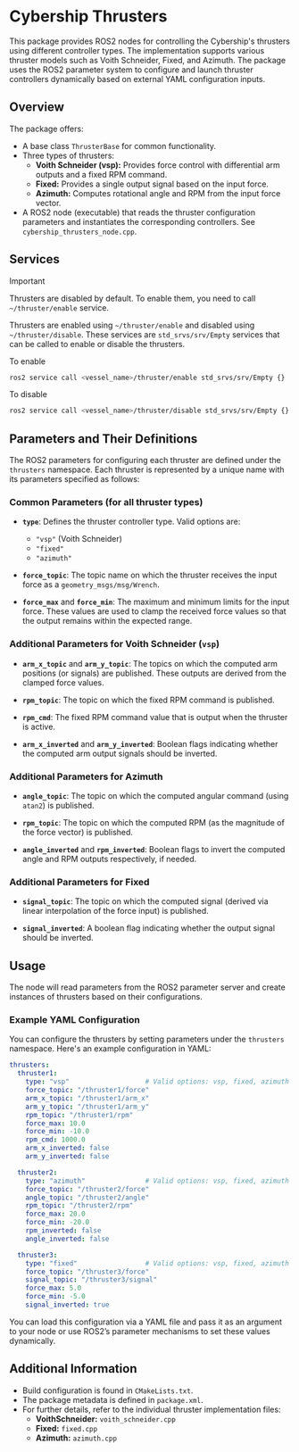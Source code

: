 # Cybership Thrusters

This package provides ROS2 nodes for controlling the Cybership's thrusters using different controller types. The implementation supports various thruster models such as Voith Schneider, Fixed, and Azimuth. The package uses the ROS2 parameter system to configure and launch thruster controllers dynamically based on external YAML configuration inputs.

## Overview

The package offers:
- A base class `ThrusterBase` for common functionality.
- Three types of thrusters:
  - **Voith Schneider (vsp):** Provides force control with differential arm outputs and a fixed RPM command.
  - **Fixed:** Provides a single output signal based on the input force.
  - **Azimuth:** Computes rotational angle and RPM from the input force vector.
- A ROS2 node (executable) that reads the thruster configuration parameters and instantiates the corresponding controllers. See `cybership_thrusters_node.cpp`.

## Services

> [!IMPORTANT]
> Thrusters are disabled by default. To enable them, you need to call `~/thruster/enable` service.

Thrusters are enabled using `~/thruster/enable` and disabled using `~/thruster/disable`.
These services are `std_srvs/srv/Empty` services that can be called to enable or disable the thrusters.

To enable
```bash
ros2 service call <vessel_name>/thruster/enable std_srvs/srv/Empty {}
```

To disable
```bash
ros2 service call <vessel_name>/thruster/disable std_srvs/srv/Empty {}
```


## Parameters and Their Definitions

The ROS2 parameters for configuring each thruster are defined under the `thrusters` namespace. Each thruster is represented by a unique name with its parameters specified as follows:

### Common Parameters (for all thruster types)
- **`type`**:
  Defines the thruster controller type. Valid options are:
  - `"vsp"` (Voith Schneider)
  - `"fixed"`
  - `"azimuth"`

- **`force_topic`**:
  The topic name on which the thruster receives the input force as a `geometry_msgs/msg/Wrench`.

- **`force_max`** and **`force_min`**:
  The maximum and minimum limits for the input force. These values are used to clamp the received force values so that the output remains within the expected range.

### Additional Parameters for Voith Schneider (`vsp`)
- **`arm_x_topic`** and **`arm_y_topic`**:
  The topics on which the computed arm positions (or signals) are published. These outputs are derived from the clamped force values.

- **`rpm_topic`**:
  The topic on which the fixed RPM command is published.

- **`rpm_cmd`**:
  The fixed RPM command value that is output when the thruster is active.

- **`arm_x_inverted`** and **`arm_y_inverted`**:
  Boolean flags indicating whether the computed arm output signals should be inverted.

### Additional Parameters for Azimuth
- **`angle_topic`**:
  The topic on which the computed angular command (using `atan2`) is published.

- **`rpm_topic`**:
  The topic on which the computed RPM (as the magnitude of the force vector) is published.

- **`angle_inverted`** and **`rpm_inverted`**:
  Boolean flags to invert the computed angle and RPM outputs respectively, if needed.

### Additional Parameters for Fixed
- **`signal_topic`**:
  The topic on which the computed signal (derived via linear interpolation of the force input) is published.

- **`signal_inverted`**:
  A boolean flag indicating whether the output signal should be inverted.

## Usage

The node will read parameters from the ROS2 parameter server and create instances of thrusters based on their configurations.

### Example YAML Configuration

You can configure the thrusters by setting parameters under the `thrusters` namespace. Here's an example configuration in YAML:

```yaml
thrusters:
  thruster1:
    type: "vsp"                   # Valid options: vsp, fixed, azimuth
    force_topic: "/thruster1/force"
    arm_x_topic: "/thruster1/arm_x"
    arm_y_topic: "/thruster1/arm_y"
    rpm_topic: "/thruster1/rpm"
    force_max: 10.0
    force_min: -10.0
    rpm_cmd: 1000.0
    arm_x_inverted: false
    arm_y_inverted: false

  thruster2:
    type: "azimuth"               # Valid options: vsp, fixed, azimuth
    force_topic: "/thruster2/force"
    angle_topic: "/thruster2/angle"
    rpm_topic: "/thruster2/rpm"
    force_max: 20.0
    force_min: -20.0
    rpm_inverted: false
    angle_inverted: false

  thruster3:
    type: "fixed"                 # Valid options: vsp, fixed, azimuth
    force_topic: "/thruster3/force"
    signal_topic: "/thruster3/signal"
    force_max: 5.0
    force_min: -5.0
    signal_inverted: true
```

You can load this configuration via a YAML file and pass it as an argument to your node or use ROS2’s parameter mechanisms to set these values dynamically.

## Additional Information

- Build configuration is found in `CMakeLists.txt`.
- The package metadata is defined in `package.xml`.
- For further details, refer to the individual thruster implementation files:
  - **VoithSchneider:** `voith_schneider.cpp`
  - **Fixed:** `fixed.cpp`
  - **Azimuth:** `azimuth.cpp`
